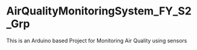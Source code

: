 # AirQualityMonitoringSystem_FY_S2_Grp
This is an Arduino based Project for Monitoring Air Quality using sensors

